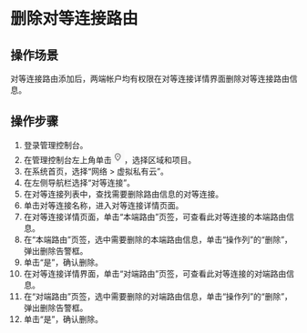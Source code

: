 # 删除对等连接路由<a name="zh-cn_topic_0054375178"></a>

## 操作场景<a name="s45b2ece92df640c0a3907ed35916cd2b"></a>

对等连接路由添加后，两端帐户均有权限在对等连接详情界面删除对等连接路由信息。

## 操作步骤<a name="section1865779319727"></a>

1.  登录管理控制台。
2.  在管理控制台左上角单击![](figures/icon-region.png)，选择区域和项目。
3.  在系统首页，选择“网络 \> 虚拟私有云”。
4.  在左侧导航栏选择“对等连接”。
5.  在对等连接列表中，查找需要删除路由信息的对等连接。
6.  单击对等连接名称，进入对等连接详情页面。
7.  在对等连接详情页面，单击“本端路由”页签，可查看此对等连接的本端路由信息。
8.  在“本端路由”页签，选中需要删除的本端路由信息，单击“操作列”的“删除”，弹出删除告警框。
9.  单击“是”，确认删除。
10. 在对等连接详情界面，单击“对端路由”页签，可查看此对等连接的对端路由信息。
11. 在“对端路由”页签，选中需要删除的对端路由信息，单击“操作列”的“删除”，弹出删除告警框。
12. 单击“是”，确认删除。

